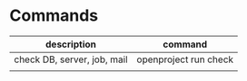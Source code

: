 # Commands
|description                  |command                                     |
|-----------------------------|--------------------------------------------|
| check DB, server, job, mail | openproject run check                      |
|                             |                                            |